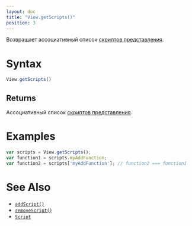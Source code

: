```yaml
---
layout: doc
title: "View.getScripts()"
position: 3
---
```


Возвращает ассоциативный список [скриптов представления](../../Script/).

# Syntax

```js
View.getScripts()
```

## Returns

Ассоциативный список [скриптов представления](../../Script/).

# Examples

```js
var scripts = View.getScripts();
var function1 = scripts.myAddFunction;
var function2 = scripts['myAddFunction']; // function2 === function1
```

# See Also

* [`addScript()`](../View.addScript/)
* [`removeScript()`](../View.removeScript/)
* [`Script`](../../Script/)
